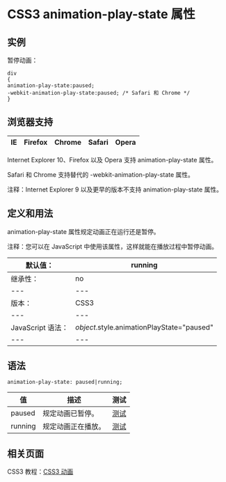 # CSS3 animation-play-state 属性



## 实例

暂停动画：

```
div
{
animation-play-state:paused;
-webkit-animation-play-state:paused; /* Safari 和 Chrome */
}

```

## 浏览器支持

| IE | Firefox | Chrome | Safari | Opera |
| --- | --- | --- | --- | --- |

Internet Explorer 10、Firefox 以及 Opera 支持 animation-play-state 属性。

Safari 和 Chrome 支持替代的 -webkit-animation-play-state 属性。

注释：Internet Explorer 9 以及更早的版本不支持 animation-play-state 属性。

## 定义和用法

animation-play-state 属性规定动画正在运行还是暂停。

注释：您可以在 JavaScript 中使用该属性，这样就能在播放过程中暂停动画。

| 默认值： | running |
| --- | --- |
| 继承性： | no |
| --- | --- |
| 版本： | CSS3 |
| --- | --- |
| JavaScript 语法： | _object_.style.animationPlayState="paused" |
| --- | --- |

## 语法

```
animation-play-state: paused|running;
```

| 值 | 描述 | 测试 |
| --- | --- | --- |
| paused | 规定动画已暂停。 | [测试](/tiy/c.asp?f=css_animation-play-state) |
| running | 规定动画正在播放。 | [测试](/tiy/c.asp?f=css_animation-play-state&p=2) |

## 相关页面

CSS3 教程：[CSS3 动画](/css3/css3_animation.asp "CSS3 动画")



